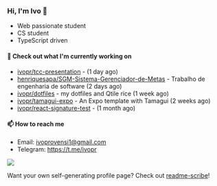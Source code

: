 ### Hi, I'm Ivo 👋

* Web passionate student
* CS student
* TypeScript driven

#### 👷 Check out what I'm currently working on

- [ivopr/tcc-presentation](https://github.com/ivopr/tcc-presentation) -  (1 day ago)
- [henriquesapa/SGM-Sistema-Gerenciador-de-Metas](https://github.com/henriquesapa/SGM-Sistema-Gerenciador-de-Metas) - Trabalho de engenharia de software (2 days ago)
- [ivopr/dotfiles](https://github.com/ivopr/dotfiles) - my dotfiles and Qtile rice (1 week ago)
- [ivopr/tamagui-expo](https://github.com/ivopr/tamagui-expo) - An Expo template with Tamagui (2 weeks ago)
- [ivopr/react-signature-test](https://github.com/ivopr/react-signature-test) -  (1 month ago)

#### 📫 How to reach me

- Email: [ivoprovensi1@gmail.com](mailto://ivoprovensi1@gmail.com)
- Telegram: https://t.me/ivopr

![](https://github-readme-stats.vercel.app/api/top-langs/?username=ivopr&langs_count=10&layout=compact&theme=react&hide_border=true&bg_color=0D1117&title_color=5ce1e6&icon_color=5ce1e6)

Want your own self-generating profile page? Check out [readme-scribe](https://github.com/muesli/readme-scribe)!
